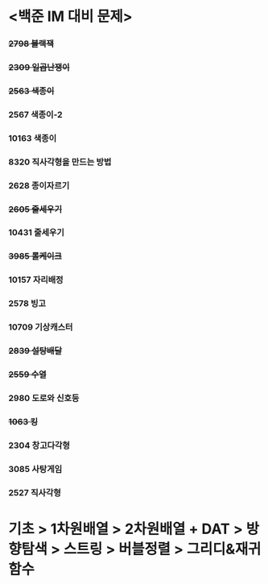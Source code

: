 # <백준 IM 대비 문제>
### ~~2798 블랙잭~~
### ~~2309 일곱난쟁이~~
### ~~2563 색종이~~
### 2567 색종이-2
### 10163 색종이
### 8320 직사각형을 만드는 방법
### 2628 종이자르기
### ~~2605 줄세우기~~
### 10431 줄세우기
### ~~3985 롤케이크~~
### 10157 자리배정
### 2578 빙고
### 10709 기상캐스터
### ~~2839 설탕배달~~
### ~~2559 수열~~
### 2980 도로와 신호등
### ~~1063 킹~~
### 2304 창고다각형
### 3085 사탕게임
### 2527 직사각형


# 기초 > 1차원배열 > 2차원배열 + DAT > 방향탐색 > 스트링 > 버블정렬 > 그리디&재귀함수